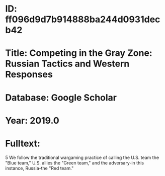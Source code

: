# ID: ff096d9d7b914888ba244d0931decb42
# Title: Competing in the Gray Zone: Russian Tactics and Western Responses
# Database: Google Scholar
# Year: 2019.0
# Fulltext:
  5  We follow the traditional wargaming practice of calling the U.S. team the "Blue team," U.S. allies the "Green team," and the adversary-in this instance, Russia-the "Red team."